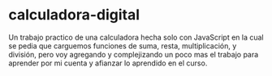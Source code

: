 # calculadora-digital
Un trabajo practico de una calculadora hecha solo con JavaScript en la cual se pedia que carguemos funciones de suma, resta, multiplicación, y división, pero voy agregando y complejizando un poco mas el trabajo para aprender por mi cuenta y afianzar lo aprendido en el curso. 
